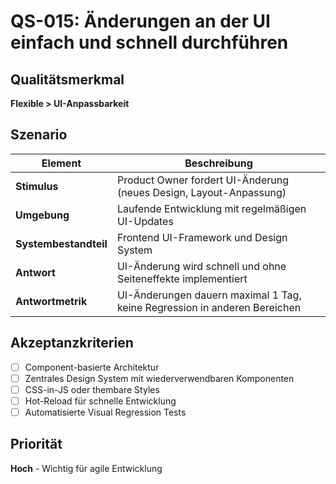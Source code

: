 # QS-015: Änderungen an der UI einfach und schnell durchführen

## Qualitätsmerkmal
**Flexible > UI-Anpassbarkeit**

## Szenario

| Element               | Beschreibung                                                    |
|-----------------------|-----------------------------------------------------------------|
| **Stimulus**          | Product Owner fordert UI-Änderung (neues Design, Layout-Anpassung) |
| **Umgebung**          | Laufende Entwicklung mit regelmäßigen UI-Updates              |
| **Systembestandteil** | Frontend UI-Framework und Design System                        |
| **Antwort**           | UI-Änderung wird schnell und ohne Seiteneffekte implementiert  |
| **Antwortmetrik**     | UI-Änderungen dauern maximal 1 Tag, keine Regression in anderen Bereichen |

## Akzeptanzkriterien
- [ ] Component-basierte Architektur
- [ ] Zentrales Design System mit wiederverwendbaren Komponenten
- [ ] CSS-in-JS oder thembare Styles
- [ ] Hot-Reload für schnelle Entwicklung
- [ ] Automatisierte Visual Regression Tests

## Priorität
**Hoch** - Wichtig für agile Entwicklung